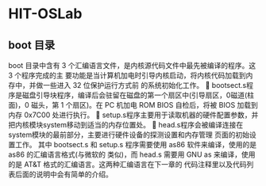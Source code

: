 # HIT-OSLab

## boot 目录

boot 目录中含有 3 个汇编语言文件，是内核源代码文件中最先被编译的程序。这 3 个程序完成的主 要功能是当计算机加电时引导内核启动，将内核代码加载到内存中，并做一些进入 32 位保护运行方式前 的系统初始化工作。
􏰤 bootsect.s程序是磁盘引导块程序，编译后会驻留在磁盘的第一个扇区中(引导扇区，0磁道(柱 面)，0 磁头，第 1 个扇区)。在 PC 机加电 ROM BIOS 自检后，将被 BIOS 加载到内存 0x7C00 处进行执行。
􏰤 setup.s程序主要用于读取机器的硬件配置参数，并把内核模块system移动到适当的内存位置处。 􏰤 head.s程序会被编译连接在system模块的最前部分，主要进行硬件设备的探测设置和内存管理
页面的初始设置工作。
其中 bootsect.s 和 setup.s 程序需要使用 as86 软件来编译，使用的是 as86 的汇编语言格式(与微软的
类似)，而 head.s 需要用 GNU as 来编译，使用的是 AT&T 格式的汇编语言。这两种汇编语言在下一章的 代码注释里以及代码列表后面的说明中会有简单的介绍。
